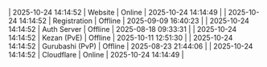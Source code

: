 | 2025-10-24 14:14:52 | Website | Online | 2025-10-24 14:14:49 |
| 2025-10-24 14:14:52 | Registration | Offline | 2025-09-09 16:40:23 |
| 2025-10-24 14:14:52 | Auth Server | Offline | 2025-08-18 09:33:31 |
| 2025-10-24 14:14:52 | Kezan (PvE) | Offline | 2025-10-11 12:51:30 |
| 2025-10-24 14:14:52 | Gurubashi (PvP) | Offline | 2025-08-23 21:44:06 |
| 2025-10-24 14:14:52 | Cloudflare | Online | 2025-10-24 14:14:49 |
